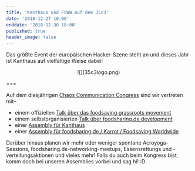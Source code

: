 ```yaml
---
title: 'Kanthaus und FSWW auf dem 35c3'
date: '2018-12-27 10:00'
enddate: '2018-12-30 18:00'
published: true
header_image: false
---
```


Das größte Event der europäischen Hacker-Szene steht an und dieses Jahr ist Kanthaus auf vielfältige Weise dabei!

<div markdown="1" style="text-align:center;">
![](35c3logo.png)
</div>

===

Auf dem diesjährigen [Chaos Communication Congress](https://de.wikipedia.org/wiki/Chaos_Communication_Congress) sind wir vertreten mit–
- einem offiziellen [Talk über das foodsaving grassroots movement](https://fahrplan.events.ccc.de/congress/2018/Fahrplan/events/9882.html)
- einem selbstorganisierten [Talk über foodsharing.de development](https://events.ccc.de/congress/2018/wiki/index.php/Session:Foodsharing.de_call_for_web_developers)
- einer [Assembly für Kanthaus](https://signup.c3assemblies.de/assembly/64a868bc-3324-4cc8-9044-33f15c033218)
- einer [Assembly für foodsharing.de / Karrot / Foodsaving Worldwide](https://signup.c3assemblies.de/assembly/0092ac7e-f110-414c-b848-dd3954916166)

Darüber hinaus planen wir mehr oder weniger spontane Acroyoga-Sessions, foodsharing.de-networking-meetups, Essensrettungs und -verteilungsaktionen und vieles mehr! Falls du auch beim Kongress bist, komm doch bei unseren Assemblies vorbei und sag hi! :D
